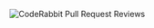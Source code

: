 ![CodeRabbit Pull Request Reviews](https://img.shields.io/coderabbit/prs/github/TestingNDevelopment/CodeCraft?utm_source=oss&utm_medium=github&utm_campaign=TestingNDevelopment%2FCodeCraft&labelColor=171717&color=FF570A&link=https%3A%2F%2Fcoderabbit.ai&label=CodeRabbit+Reviews)
